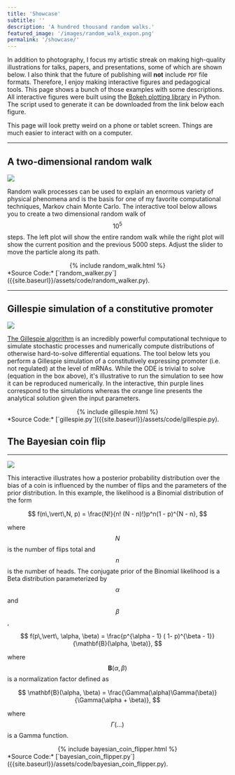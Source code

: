 ```yaml
---
title: 'Showcase'
subtitle: ''
description: 'A hundred thousand random walks.' 
featured_image: '/images/random_walk_expon.png'
permalink: '/showcase/'
---
```


In addition to photography, I focus my artistic streak on making high-quality
illustrations for talks, papers, and presentations, some of which are shown
below. I also think that the future of publishing will **not** include `PDF`
file formats. Therefore, I enjoy making interactive figures and pedagogical
tools. This page shows a bunch of those examples with some descriptions. All
interactive figures were built using the [Bokeh plotting
library](http://bokeh.pydata.org) in Python. The script used to generate it
can be downloaded from the link below each figure.
 

This page will look pretty weird on a phone or tablet screen. Things are much
easier to interact with on a computer.

---

## A two-dimensional random walk
![]({{site.baseurl}}/images/diffusion_bug.png)

Random walk processes can be used to explain an enormous variety of physical
phenomena and is the basis for one of my favorite computational techniques,
Markov chain Monte Carlo. The interactive tool below allows you to create a two
dimensional random walk of $$10^5$$ steps. The left plot will show the entire
random walk while the right plot will show the current position and the previous
5000 steps. Adjust the slider to move the particle along its path. 

<center>
{% include random_walk.html %}
</center>
*Source Code:* [`random_walker.py`]({{site.baseurl}}/assets/code/random_walker.py).



---

## Gillespie simulation of a constitutive promoter
![]({{site.baseurl}}/images/constitutive_promoter.png)

[The Gillespie algorithm](https://en.wikipedia.org/wiki/Gillespie_algorithm) is an incredibly powerful computational technique to
simulate stochastic processes and numerically compute distributions of otherwise
hard-to-solve differential equations. The tool below lets you perform a
Gillespie simulation of a constitutively expressing promoter (i.e. not
regulated) at the level of mRNAs. While the ODE is trivial to solve (equation in
the box above), it's illustrative to run the simulation to see how it can be
reproduced numerically. In the interactive, thin purple lines correspond to the simulations
whereas the orange line presents the analytical solution given the input parameters.

<center>
{% include gillespie.html %}
</center>
*Source Code:* [`gillespie.py`]({{site.baseurl}}/assets/code/gillespie.py).


## The Bayesian coin flip
---
![]({{site.baseurl}}/images/coin_flip.png)

This interactive illustrates how a posterior probability distribution over the
bias of a coin is influenced by the number of flips and the parameters of the
prior distribution. In this example, the likelihood is a Binomial distribution
of the form

$$
f(n\,\vert\,N, p) = \frac{N!}{n! (N - n)!}p^n(1 - p)^{N - n},
$$

where $$N$$ is the number of flips total and $$n$$ is the number of heads. The 
conjugate prior of the Binomial likelihood is a Beta distribution parameterized 
by $$\alpha$$ and $$\beta$$, 

$$
f(p\,\vert\, \alpha, \beta) = \frac{p^{\alpha - 1} ( 1- p)^{\beta -
1}}{\mathbf{B}(\alpha, \beta)},
$$

where $$\mathbf{B}(\alpha, \beta)$$ is a normalization factor defined as 

$$
\mathbf{B}(\alpha, \beta) = \frac{\Gamma(\alpha)\Gamma(\beta)}{\Gamma(\alpha + \beta)},
$$

where $$\Gamma(\dots)$$ is a Gamma function. 

<center>
{% include bayesian_coin_flipper.html %}
</center>
*Source Code:* [`bayesian_coin_flipper.py`]({{site.baseurl}}/assets/code/bayesian_coin_flipper.py).



